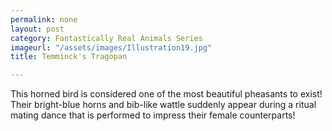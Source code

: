 ```yaml
---
permalink: none
layout: post
category: Fantastically Real Animals Series
imageurl: "/assets/images/Illustration19.jpg"
title: Temminck's Tragopan

---
```


This horned bird is considered one of the most beautiful pheasants to exist! Their bright-blue horns and bib-like wattle suddenly appear during a ritual mating dance that is performed to impress their female counterparts! 
